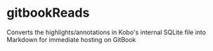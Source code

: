 # gitbookReads
Converts the highlights/annotations in Kobo's internal SQLite file into Markdown for immediate hosting on GitBook
